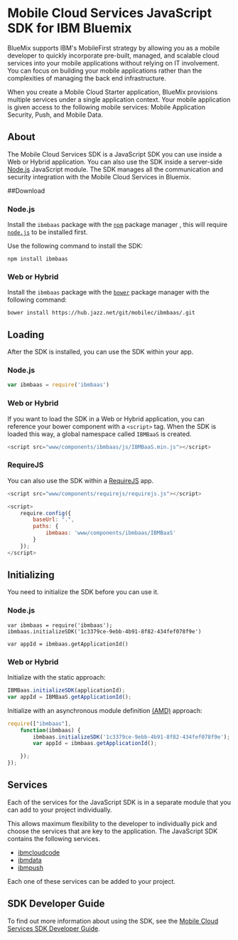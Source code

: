 Mobile Cloud Services JavaScript SDK for IBM Bluemix
===

BlueMix supports IBM's MobileFirst strategy by allowing you as a mobile developer to quickly incorporate pre-built, managed, and scalable cloud services into your mobile applications without relying on IT involvement. You can focus on building your mobile applications rather than the complexities of managing the back end infrastructure.

When you create a Mobile Cloud Starter application, BlueMix provisions multiple services under a single application context. Your mobile application is given access to the following mobile services: Mobile Application Security, Push, and Mobile Data.

About
---

The Mobile Cloud Services SDK is a JavaScript SDK you can use inside a Web or Hybrid application.  You can also use the SDK inside a server-side [Node.js](http://nodejs.org) JavaScript module. The SDK manages all the communication and security integration with the Mobile Cloud Services in Bluemix.

##Download

### Node.js

Install the `ibmbaas` package with the [`npm`](https://www.npmjs.org/) package manager , this will require [`node.js`](http://nodejs.org/download/) to be installed first.

Use the following command to install the SDK:

```
npm install ibmbaas
```

### Web or Hybrid

Install the `ibmbaas` package with the [`bower`](http://bower.io/) package manager with the following command:

```
bower install https://hub.jazz.net/git/mobilec/ibmbaas/.git
```

## Loading

After the SDK is installed, you can use the SDK within your app.

### Node.js
```javascript
var ibmbaas = require('ibmbaas')
```

### Web or Hybrid

If you want to load the SDK in a Web or Hybrid application, you can reference your bower component with a `<script>` tag. When the SDK is loaded this way, a global namespace called `IBMBaaS` is created.


```javascript
<script src="www/components/ibmbaas/js/IBMBaaS.min.js"></script>
```

### RequireJS

You can also use the SDK within a [RequireJS](http://requirejs.org) app.

```javascript
<script src="www/components/requirejs/requirejs.js"></script>

<script>
    require.config({
        baseUrl: ".",
        paths: {
            ibmbaas: 'www/components/ibmbaas/IBMBaaS'
        }
    });
</script>
```

## Initializing

You need to initialize the SDK before you can use it.

### Node.js

```
var ibmbaas = require('ibmbaas');
ibmbaas.initializeSDK('1c3379ce-9ebb-4b91-8f82-434fef078f9e')

var appId = ibmbaas.getApplicationId()
```

### Web or Hybrid

Initialize with the static approach:
```javascript
IBMBaas.initializeSDK(applicationId);
var appId = IBMBaaS.getApplicationId();
```

Initialize with an asynchronous module definition [(AMD)](http://en.wikipedia.org/wiki/Asynchronous_module_definition) approach:

```javascript
require(["ibmbaas"],
    function(ibmbaas) {
        ibmbaas.initializeSDK('1c3379ce-9ebb-4b91-8f82-434fef078f9e');
        var appId = ibmbaas.getApplicationId();

    });
});
```

Services
--

Each of the services for the JavaScript SDK is in a separate module that you can add to your project individually.

This allows maximum flexibility to the developer to individually pick and choose the services that are key to the application. The JavaScript SDK contains the following services.

- [ibmcloudcode](https://hub.jazz.net/project/mobilec/ibmcloudcode/overview)
- [ibmdata](https://hub.jazz.net/project/mobilec/ibmdata/overview)
- [ibmpush](https://hub.jazz.net/project/mobilec/ibmpush/overview)

Each one of these services can be added to your project.

SDK Developer Guide
--

To find out more information about using the SDK, see the
[Mobile Cloud Services SDK Developer Guide](http://mbaas-gettingstarted.ng.bluemix.net/).
